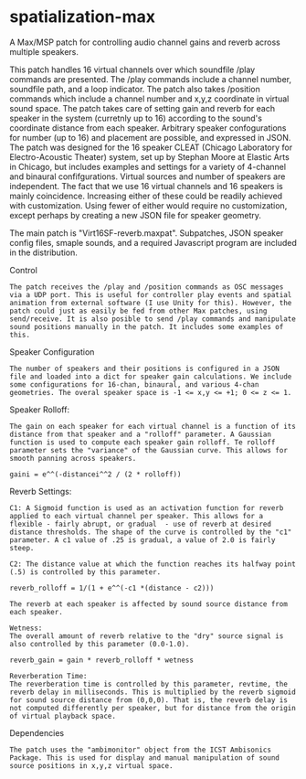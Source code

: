 # spatialization-max
A Max/MSP patch for controlling audio channel gains and reverb across multiple speakers. 

This patch handles 16 virtual channels over which soundfile /play commands are presented. The /play commands include a channel number, soundfile path, and a loop indicator. The patch also takes /position commands which include a channel number and x,y,z coordinate in virtual sound space. The patch takes care of setting gain and reverb for each speaker in the system (curretnly up to 16) according to the sound's coordinate distance from each speaker. Arbitrary speaker confogurations for number (up to 16) and placement are possible, and expressed in JSON. The patch was designed for the 16 speaker CLEAT (Chicago Laboratory for Electro-Acoustic Theater) system, set up by Stephan Moore at Elastic Arts in Chicago, but includes examples and settings for a variety of 4-channel and binaural confifgurations. Virtual sources and number of speakers are independent. The fact that we use 16 virtual channels and 16 speakers is mainly coincidence. Increasing either of these could be readily achieved with customization. Using fewer of either would require no customization, except perhaps by creating a new JSON file for speaker geometry. 

The main patch is "Virt16SF-reverb.maxpat". Subpatches, JSON speaker config files, smaple sounds, and a required Javascript program are included in the distribution.

Control

    The patch receives the /play and /position commands as OSC messages via a UDP port. This is useful for controller play events and spatial animation from external software (I use Unity for this). However, the patch could just as easily be fed from other Max patches, using send/receive. It is also posible to send /play commands and manipulate sound positions manually in the patch. It includes some examples of this. 

Speaker Configuration

    The number of speakers and their positions is configured in a JSON file and loaded into a dict for speaker gain calculations. We include some configurations for 16-chan, binaural, and various 4-chan geometries. The overal speaker space is -1 <= x,y <= +1; 0 <= z <= 1.

Speaker Rolloff:

    The gain on each speaker for each virtual channel is a function of its distance from that speaker and a "rolloff" parameter. A Gaussian function is used to compute each speaker gain rolloff. Te rolloff parameter sets the "variance" of the Gaussian curve. This allows for smooth panning across speakers.

    gaini = e^^(-distancei^^2 / (2 * rolloff))

Reverb Settings:

    C1: A Sigmoid function is used as an activation function for reverb applied to each virtual channel per speaker. This allows for a flexible - fairly abrupt, or gradual  - use of reverb at desired distance thresholds. The shape of the curve is controlled by the "c1" parameter. A c1 value of .25 is gradual, a value of 2.0 is fairly steep.

    C2: The distance value at which the function reaches its halfway point (.5) is controlled by this parameter. 

    reverb_rolloff = 1/(1 + e^^(-c1 *(distance - c2)))

    The reverb at each speaker is affected by sound source distance from each speaker. 

    Wetness:
    The overall amount of reverb relative to the "dry" source signal is also controlled by this parameter (0.0-1.0).

    reverb_gain = gain * reverb_rolloff * wetness

    Reverberation Time: 
    The reverberation time is controlled by this parameter, revtime, the reverb delay in milliseconds. This is multiplied by the reverb sigmoid for sound source distance from (0,0,0). That is, the reverb delay is not computed differently per speaker, but for distance from the origin of virtual playback space.

Dependencies

    The patch uses the "ambimonitor" object from the ICST Ambisonics Package. This is used for display and manual manipulation of sound source positions in x,y,z virtual space. 

